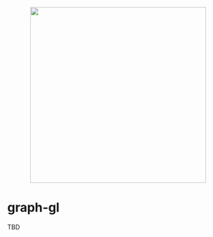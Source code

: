<p align="center">
  <img src="https://i.imgur.com/BF9aOEu.png" height="400" />
</p>

# graph-gl

TBD